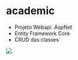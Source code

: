 # academic

* Projeto Webapi .AspNet
* Entity Framework Core
* CRUD das classes

![](http://www.adianti.com.br/forum/pt/post-images/academico.png)
